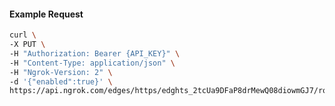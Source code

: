 <!-- Code generated for API Clients. DO NOT EDIT. -->

#### Example Request

```bash
curl \
-X PUT \
-H "Authorization: Bearer {API_KEY}" \
-H "Content-Type: application/json" \
-H "Ngrok-Version: 2" \
-d '{"enabled":true}' \
https://api.ngrok.com/edges/https/edghts_2tcUa9DFaP8drMewQ08diowmGJ7/routes/edghtsrt_2tcUa4gE2bLeCPzzWGrT90VXTgb/websocket_tcp_converter
```
